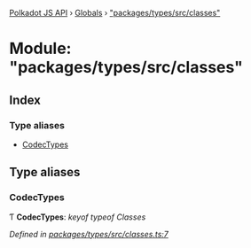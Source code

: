 [Polkadot JS API](../README.md) › [Globals](../globals.md) › ["packages/types/src/classes"](_packages_types_src_classes_.md)

# Module: "packages/types/src/classes"

## Index

### Type aliases

* [CodecTypes](_packages_types_src_classes_.md#codectypes)

## Type aliases

###  CodecTypes

Ƭ **CodecTypes**: *keyof typeof Classes*

*Defined in [packages/types/src/classes.ts:7](https://github.com/polkadot-js/api/blob/f43bc32573/packages/types/src/classes.ts#L7)*
